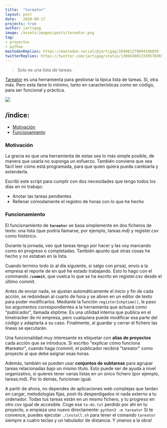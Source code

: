 ```yaml
---
title:  "tareator"
layout: post
date:   2020-09-17
projects: true
author: jartigag
image: /assets/images/posts/tareator.png
tag:
- proyectos
- python
mastodonReplies: https://mastodon.social/@jartigag/104881279894186059
twitterReplies: https://twitter.com/jartigag/status/1306636013339578369
---
```


> Solo es una lista de tareas.

[Tareator](https://github.com/jartigag/tareator) es una herramienta para gestionar la típica lista de tareas. Sí, otra más.
Pero esta tiene lo mínimo, tanto en características como en código, para ser funcional y práctica.

<a href="https://asciinema.org/a/360282" target="_blank"><img src="https://asciinema.org/a/360282.svg" /></a>

## /índice:
- [Motivación](#motivación)
- [Funcionamiento](#funcionamiento)

### Motivación

La gracia es que una herramienta de estas sea lo más simple posible, de manera que usarla no suponga un esfuerzo.
También conviene que sea fácil leer cómo está programada, para que quien quiera pueda cambiarla y extenderla.

Escribí este script para cumplir con dos necesidades que tengo todos los días en mi trabajo:
 - Anotar las tareas pendientes
 - Rellenar cómodamente el registro de horas con lo que he hecho

### Funcionamiento

El funcionamiento de **`tareator`** se basa simplemente en dos ficheros de texto: una lista (que podría llamarse,
por ejemplo, tareas.md) y register.csv como histórico.

Durante la jornada, veo qué tareas tengo por hacer y las voy marcando como en progreso o completadas.
También apunto qué otras cosas he hecho y no estaban en la lista.

Cuando termino todo (o al día siguiente, si salgo con prisa), envío a la empresa el reporte de en qué
he estado trabajando. Esto lo hago con el commando **`/commit`**, que vuelca lo que se ha escrito en register.csv
desde el último commit.

Antes de enviar nada, se ajustan automáticamente el inicio y fin de cada acción, se redondean al cuarto
de hora y se abren en un editor de texto para poder modificarlos. Mediante la función `register2shptime()`,
le paso los argumentos correspondientes a la herramienta que actuará como "publicador", llamada shptime.
Es una utilidad interna que publica en el timetracker de mi empresa, pero cualquiera puede modificar esa parte
del código y adaptarla a su caso. Finalmente, al guardar y cerrar el fichero las líneas se ejecutarán.

Una funcionalidad muy interesante es etiquetar con **alias de proyectos** cada acción que se introduce.
Si escribo "explicar cómo funciona #tareator", cuando haga /commit, el publicador recibirá "tareator" como
proyecto al que debe asignar esas horas.

Además, también se pueden usar **conjuntos de subtareas** para agrupar tareas relacionadas bajo un mismo título.
Esto puede ser de ayuda a nivel organizativo, si quieres tener varias listas en un único fichero (por ejemplo,
tareas.md). Por lo demás, funcionan igual.

A partir de ahora, no dependes de aplicaciones web complejas que tardan en cargar, metodologías fijas, post-its
desperdigados ni nada externo a tu ordenador. Todas tus tareas están en un mismo fichero, y tu progreso en otro
csv igual de accesible. Coge ese `to-do.txt` perdido por ahí en tu proyecto, o empieza uno nuevo directamente:
```python3 -m tareator```
Si te convence, puedes ejecutar `./install.sh` para tener el comando `tareator` siempre a cuatro teclas y un
tabulador de distancia. Y ¡manos a la obra!
